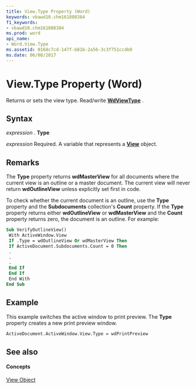 ```yaml
---
title: View.Type Property (Word)
keywords: vbawd10.chm161808384
f1_keywords:
- vbawd10.chm161808384
ms.prod: word
api_name:
- Word.View.Type
ms.assetid: 0168c7cd-147f-b81b-2a56-3c3f751cc4b0
ms.date: 06/08/2017
---
```



# View.Type Property (Word)

Returns or sets the view type. Read/write **[WdViewType](wdviewtype-enumeration-word.md)** .


## Syntax

 _expression_ . **Type**

 _expression_ Required. A variable that represents a **[View](view-object-word.md)** object.


## Remarks

The **Type** property returns **wdMasterView** for all documents where the current view is an outline or a master document. The current view will never return **wdOutlineView** unless explicitly set first in code.

To check whether the current document is an outline, use the **Type** property and the **Subdocuments** collection's **Count** property. If the **Type** property returns either **wdOutlineView** or **wdMasterView** and the **Count** property returns zero, the document is an outline. For example:






```vb
Sub VerifyOutlineView() 
 With ActiveWindow.View 
 If .Type = wdOutlineView Or wdMasterView Then 
 If ActiveDocument.Subdocuments.Count = 0 Then 
 . 
 . 
 . 
 End If 
 End If 
 End With 
End Sub
```


## Example

This example switches the active window to print preview. The **Type** property creates a new print preview window.


```vb
ActiveDocument.ActiveWindow.View.Type = wdPrintPreview
```


## See also


#### Concepts


[View Object](view-object-word.md)


